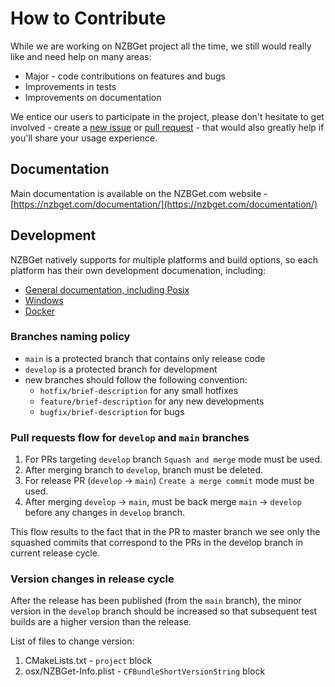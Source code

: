 # How to Contribute #

While we are working on NZBGet project all the time, we still would really like and need help on many areas:

- Major - code contributions on features and bugs
- Improvements in tests 
- Improvements on documentation

We entice our users to participate in the project, please don't hesitate to get involved - create a [new issue](https://github.com/nzbgetcom/nzbget/issues/new) or [pull request](https://github.com/nzbgetcom/nzbget/compare) - that would also greatly help if you'll share your usage experience.

## Documentation ##

Main documentation is available on the NZBGet.com website - [https://nzbget.com/documentation/](https://nzbget.com/documentation/)

## Development ##

NZBGet natively supports for multiple platforms and build options, so each platform has their own development documenation, including:

- [General documentation, including Posix](https://github.com/nzbgetcom/nzbget/blob/develop/INSTALLATION.md)
- [Windows](https://github.com/nzbgetcom/nzbget/blob/develop/windows/README-WINDOWS.txt)
- [Docker](https://github.com/nzbgetcom/nzbget/blob/develop/docker/README.md)

### Branches naming policy ###

- `main` is a protected branch that contains only release code
- `develop` is a protected branch for development
- new branches should follow the following convention:
  - `hotfix/brief-description` for any small hotfixes
  - `feature/brief-description` for any new developments
  - `bugfix/brief-description` for bugs

### Pull requests flow for `develop` and `main` branches ### 

1. For PRs targeting `develop` branch `Squash and merge` mode must be used.
2. After merging branch to `develop`, branch must be deleted.
3. For release PR (`develop` -> `main`) `Create a merge commit` mode must be used.
4. After merging `develop` -> `main`, must be back merge `main` -> `develop` before any changes in `develop` branch.

This flow results to the fact that in the PR to master branch we see only the squashed commits that correspond to the PRs in the develop branch in current release cycle.

### Version changes in release cycle

After the release has been published (from the `main` branch), the minor version in the `develop` branch should be increased so that subsequent test builds are a higher version than the release.

List of files to change version:

1. CMakeLists.txt - `project` block
2. osx/NZBGet-Info.plist - `CFBundleShortVersionString` block
